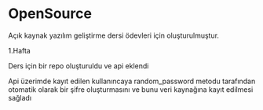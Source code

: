 # OpenSource
Açık kaynak yazılım geliştirme dersi ödevleri için oluşturulmuştur.  

1.Hafta  

Ders için bir repo oluşturuldu ve api eklendi  

Api üzerimde kayıt edilen kullanıncaya random_password metodu tarafından otomatik olarak bir şifre oluşturmasını ve bunu veri kaynağına kayıt edilmesi sağladı

